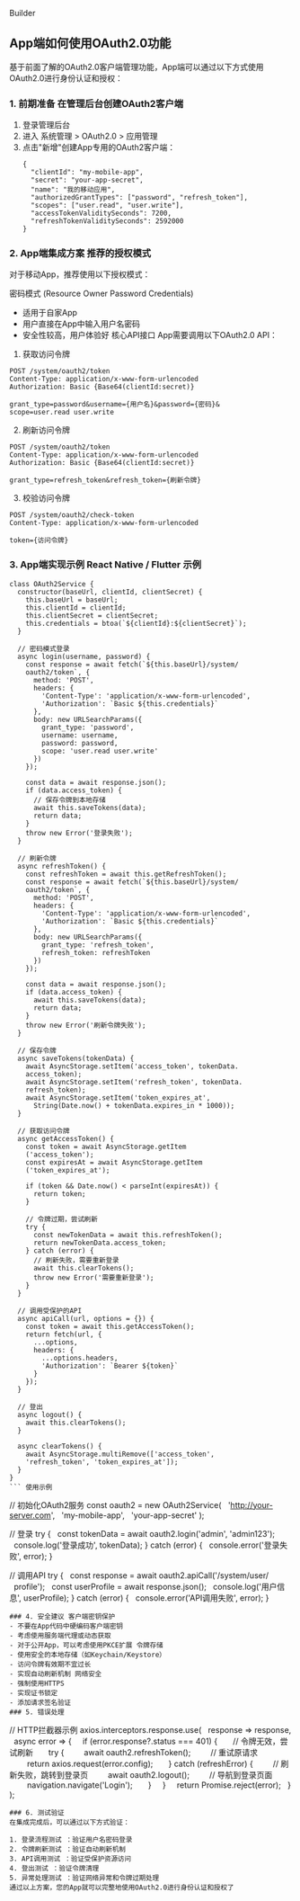 Builder

## App端如何使用OAuth2.0功能
基于前面了解的OAuth2.0客户端管理功能，App端可以通过以下方式使用OAuth2.0进行身份认证和授权：

### 1. 前期准备 在管理后台创建OAuth2客户端
1. 登录管理后台
2. 进入 系统管理 > OAuth2.0 > 应用管理
3. 点击"新增"创建App专用的OAuth2客户端：
   ```
   {
     "clientId": "my-mobile-app",
     "secret": "your-app-secret",
     "name": "我的移动应用",
     "authorizedGrantTypes": ["password", "refresh_token"],
     "scopes": ["user.read", "user.write"],
     "accessTokenValiditySeconds": 7200,
     "refreshTokenValiditySeconds": 2592000
   }
   ```
### 2. App端集成方案 推荐的授权模式
对于移动App，推荐使用以下授权模式：

密码模式 (Resource Owner Password Credentials)

- 适用于自家App
- 用户直接在App中输入用户名密码
- 安全性较高，用户体验好 核心API接口
App需要调用以下OAuth2.0 API：

1. 获取访问令牌

```
POST /system/oauth2/token
Content-Type: application/x-www-form-urlencoded
Authorization: Basic {Base64(clientId:secret)}

grant_type=password&username={用户名}&password={密码}&
scope=user.read user.write
```
2. 刷新访问令牌

```
POST /system/oauth2/token
Content-Type: application/x-www-form-urlencoded
Authorization: Basic {Base64(clientId:secret)}

grant_type=refresh_token&refresh_token={刷新令牌}
```
3. 校验访问令牌

```
POST /system/oauth2/check-token
Content-Type: application/x-www-form-urlencoded

token={访问令牌}
```
### 3. App端实现示例 React Native / Flutter 示例
```
class OAuth2Service {
  constructor(baseUrl, clientId, clientSecret) {
    this.baseUrl = baseUrl;
    this.clientId = clientId;
    this.clientSecret = clientSecret;
    this.credentials = btoa(`${clientId}:${clientSecret}`);
  }

  // 密码模式登录
  async login(username, password) {
    const response = await fetch(`${this.baseUrl}/system/
    oauth2/token`, {
      method: 'POST',
      headers: {
        'Content-Type': 'application/x-www-form-urlencoded',
        'Authorization': `Basic ${this.credentials}`
      },
      body: new URLSearchParams({
        grant_type: 'password',
        username: username,
        password: password,
        scope: 'user.read user.write'
      })
    });
    
    const data = await response.json();
    if (data.access_token) {
      // 保存令牌到本地存储
      await this.saveTokens(data);
      return data;
    }
    throw new Error('登录失败');
  }

  // 刷新令牌
  async refreshToken() {
    const refreshToken = await this.getRefreshToken();
    const response = await fetch(`${this.baseUrl}/system/
    oauth2/token`, {
      method: 'POST',
      headers: {
        'Content-Type': 'application/x-www-form-urlencoded',
        'Authorization': `Basic ${this.credentials}`
      },
      body: new URLSearchParams({
        grant_type: 'refresh_token',
        refresh_token: refreshToken
      })
    });
    
    const data = await response.json();
    if (data.access_token) {
      await this.saveTokens(data);
      return data;
    }
    throw new Error('刷新令牌失败');
  }

  // 保存令牌
  async saveTokens(tokenData) {
    await AsyncStorage.setItem('access_token', tokenData.
    access_token);
    await AsyncStorage.setItem('refresh_token', tokenData.
    refresh_token);
    await AsyncStorage.setItem('token_expires_at', 
      String(Date.now() + tokenData.expires_in * 1000));
  }

  // 获取访问令牌
  async getAccessToken() {
    const token = await AsyncStorage.getItem
    ('access_token');
    const expiresAt = await AsyncStorage.getItem
    ('token_expires_at');
    
    if (token && Date.now() < parseInt(expiresAt)) {
      return token;
    }
    
    // 令牌过期，尝试刷新
    try {
      const newTokenData = await this.refreshToken();
      return newTokenData.access_token;
    } catch (error) {
      // 刷新失败，需要重新登录
      await this.clearTokens();
      throw new Error('需要重新登录');
    }
  }

  // 调用受保护的API
  async apiCall(url, options = {}) {
    const token = await this.getAccessToken();
    return fetch(url, {
      ...options,
      headers: {
        ...options.headers,
        'Authorization': `Bearer ${token}`
      }
    });
  }

  // 登出
  async logout() {
    await this.clearTokens();
  }

  async clearTokens() {
    await AsyncStorage.multiRemove(['access_token', 
    'refresh_token', 'token_expires_at']);
  }
}
``` 使用示例
```
// 初始化OAuth2服务
const oauth2 = new OAuth2Service(
  'http://your-server.com',
  'my-mobile-app',
  'your-app-secret'
);

// 登录
try {
  const tokenData = await oauth2.login('admin', 'admin123');
  console.log('登录成功', tokenData);
} catch (error) {
  console.error('登录失败', error);
}

// 调用API
try {
  const response = await oauth2.apiCall('/system/user/
  profile');
  const userProfile = await response.json();
  console.log('用户信息', userProfile);
} catch (error) {
  console.error('API调用失败', error);
}
```
### 4. 安全建议 客户端密钥保护
- 不要在App代码中硬编码客户端密钥
- 考虑使用服务端代理或动态获取
- 对于公开App，可以考虑使用PKCE扩展 令牌存储
- 使用安全的本地存储（如Keychain/Keystore）
- 访问令牌有效期不宜过长
- 实现自动刷新机制 网络安全
- 强制使用HTTPS
- 实现证书锁定
- 添加请求签名验证
### 5. 错误处理
```
// HTTP拦截器示例
axios.interceptors.response.use(
  response => response,
  async error => {
    if (error.response?.status === 401) {
      // 令牌无效，尝试刷新
      try {
        await oauth2.refreshToken();
        // 重试原请求
        return axios.request(error.config);
      } catch (refreshError) {
        // 刷新失败，跳转到登录页
        await oauth2.logout();
        // 导航到登录页面
        navigation.navigate('Login');
      }
    }
    return Promise.reject(error);
  }
);
```
### 6. 测试验证
在集成完成后，可以通过以下方式验证：

1. 登录流程测试 ：验证用户名密码登录
2. 令牌刷新测试 ：验证自动刷新机制
3. API调用测试 ：验证受保护资源访问
4. 登出测试 ：验证令牌清理
5. 异常处理测试 ：验证网络异常和令牌过期处理
通过以上方案，您的App就可以完整地使用OAuth2.0进行身份认证和授权了